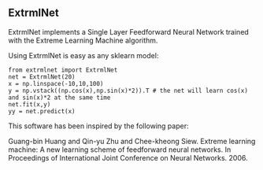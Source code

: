 ExtrmlNet
----

ExtrmlNet implements a Single Layer Feedforward Neural Network trained with the Extreme Learning Machine algorithm.

Using ExtrmlNet is easy as any sklearn model:

```
from extrmlnet import ExtrmlNet
net = ExtrmlNet(20)
x = np.linspace(-10,10,100)
y = np.vstack((np.cos(x),np.sin(x)*2)).T # the net will learn cos(x) and sin(x)*2 at the same time
net.fit(x,y)
yy = net.predict(x)
```

This software has been inspired by the following paper:

   Guang-bin Huang and Qin-yu Zhu and Chee-kheong Siew.
   Extreme learning machine: A new learning scheme of feedforward neural networks.
   In Proceedings of International Joint Conference on Neural Networks. 2006.
